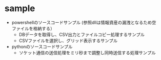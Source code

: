 # sample
- powershellのソースコードサンプル
  (参照dllは情報資産の漏洩となるため空ファイルを格納する）
  - DBデータを取得し、CSV出力とファイルコピー処理するサンプル
  - CSVファイルを選択し、グリッド表示するサンプル
- pythonのソースコードサンプル
  - ソケット通信の送信処理をミリ秒まで調整し同時送信する処理サンプル
  

